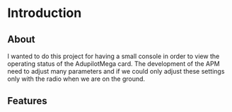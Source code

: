 # Introduction #

## About ##
I wanted to do this project for having a small console in order to view the operating status of the AdupilotMega card.
The development of the APM need to adjust many parameters and if we could only adjust these settings only with the radio when we are on the ground.

## Features ##